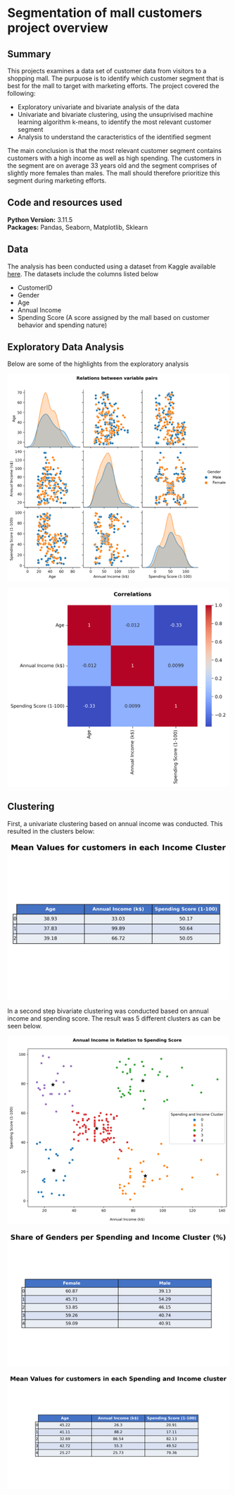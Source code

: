 # Segmentation of mall customers project overview

## Summary
This projects examines a data set of customer data from visitors to a shopping mall. The purpuose is to identify which customer segment that is best for the mall to target with marketing efforts.
The project covered the following:
* Exploratory univariate and bivariate analysis of the data
* Univariate and bivariate clustering, using the unsuprivised machine learning algorithm k-means, to identify the most relevant customer segment
* Analysis to understand the caracteristics of the identified segment

The main conclusion is that the most relevant customer segment contains customers with a high income as well as high spending. The customers in the segment are on average 33 years old and the segment comprises of slightly more females than males. The mall should therefore prioritize this segment during marketing efforts.

## Code and resources used
**Python Version:** 3.11.5  
**Packages:** Pandas, Seaborn, Matplotlib, Sklearn

## Data
The analysis has been conducted using a dataset from Kaggle available [here](https://www.kaggle.com/datasets/vjchoudhary7/customer-segmentation-tutorial-in-python).
The datasets include the columns listed below
* CustomerID
* Gender
* Age
* Annual Income
* Spending Score (A score assigned by the mall based on customer behavior and spending nature)

## Exploratory Data Analysis
Below are some of the highlights from the exploratory analysis  
  
![Relations between variable pairs](Images/relations_between_variable_pairs.png "Relations between variable pairs")  

![Correlations](Images/correlations.png "Correlations") 

## Clustering
First, a univariate clustering based on annual income was conducted. This resulted in the clusters below:  

![Mean Values for customers in each Income cluster](Images/income_cluster_averages.png "Mean Values for customers in each Income cluster")  

In a second step bivariate clustering was conducted based on annual income and spending score. The result was 5 different clusters as can be seen below.  

![Annual income in relation to spending scores](Images/clustering_bivariate.png "Annual income in relation to spending scores")  

![Share of Genders per Spending and Income Cluster](Images/gender_percentage_by_spending_and_income_cluster.png "Share of Genders per Spending and Income Cluster")  

![Mean Values for customers in each Spending and Income cluster](Images/average_values_by_spending_and_income_cluster.png "Mean Values for customers in each Spending and Income cluster")  
